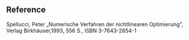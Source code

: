 
## Reference
Spellucci, Peter „Numerische Verfahren der nichtlinearen Optimierung”, Verlag
Birkhäuser,1993, 556 S., ISBN 3-7643-2854-1
